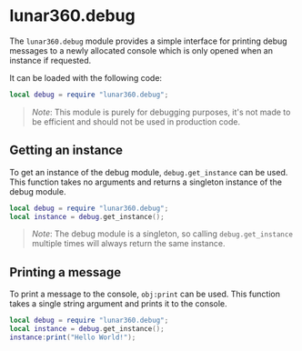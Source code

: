 # lunar360.debug

The `lunar360.debug` module provides a simple interface for printing debug messages to a newly allocated console which is only opened when an instance if requested.

It can be loaded with the following code:

```lua
local debug = require "lunar360.debug";
```

> *Note*: This module is purely for debugging purposes, it's not made to be efficient and should not be used in production code.

## Getting an instance

To get an instance of the debug module, `debug.get_instance` can be used. This function takes no arguments and returns a singleton instance of the debug module.

```lua
local debug = require "lunar360.debug";
local instance = debug.get_instance();
```

> *Note*: The debug module is a singleton, so calling `debug.get_instance` multiple times will always return the same instance.

## Printing a message

To print a message to the console, `obj:print` can be used. This function takes a single string argument and prints it to the console.

```lua
local debug = require "lunar360.debug";
local instance = debug.get_instance();
instance:print("Hello World!");
```